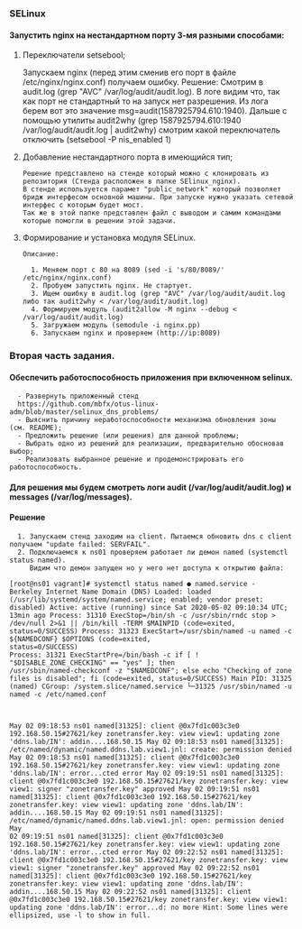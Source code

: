 ### SELinux 

#### Запустить nginx на нестандартном порту 3-мя разными способами:

1. Переключатели setsebool; 
	
	  Запускаем nginx (перед этим сменив его порт в файле /etc/nginx/nginx.conf) получаем ошибку.
	  Решение:
	  Смотрим в audit.log (grep "AVC" /var/log/audit/audit.log). В логе видим что, так как порт не стандартный то на запуск нет разрешения. Из лога берем вот это значение msg=audit(1587925794.610:1940).
	  Дальше с помощью утилиты audit2why (grep 1587925794.610:1940 /var/log/audit/audit.log | audit2why) смотрим какой переключатель отключить (setsebool -P nis_enabled 1) 

2. Добавление нестандартного порта в имеющийся тип;  
	   
	   Решение представлено на стенде который можно с клонировать из репозитория (Стенда расположен в папке SElinux_nginx). 
	   В стенде используется парамет "public_network" который позволяет бридж интерфесом основной машины. При запуске нужно указать сетевой интерфес с которым будет мост. 
	   Так же в этой папке представлен файл с выводом и самим командами которые помогли в решении этой задачи.

3. Формирование и установка модуля SELinux.

	   Описание:

	     1. Меняем порт с 80 на 8089 (sed -i 's/80/8089/' /etc/nginx/nginx.conf)
	     2. Пробуем запустить nginx. Не стартует.
	     3. Ищем ошибку в audit.log (grep "AVC" /var/log/audit/audit.log либо так audit2why < /var/log/audit/audit.log)
	     4. Формируем модуль (audit2allow -M nginx --debug < /var/log/audit/audit.log)
	     5. Загружаем модуль (semodule -i nginx.pp)
	     6. Запускаем nginx и проверяем (http://ip:8089) 

 
### Вторая часть задания.

#### Обеспечить работоспособность приложения при включенном selinux.
	  - Развернуть приложенный стенд
	  https://github.com/mbfx/otus-linux-adm/blob/master/selinux_dns_problems/
	  - Выяснить причину неработоспособности механизма обновления зоны (см. README);
	  - Предложить решение (или решения) для данной проблемы;
	  - Выбрать одно из решений для реализации, предварительно обосновав выбор;
	  - Реализовать выбранное решение и продемонстрировать его работоспособность.

#### Для решения мы будем смотреть логи audit (/var/log/audit/audit.log) и messages (/var/log/messages).	
#### Решение 
     
      1. Запускаем стенд заходим на client. Пытаемся обновить dns c client получаем "update failed: SERVFAIL". 
      2. Подключаемся к ns01 проверяем работает ли демон named (systemctl status named).
      	 Видим что демон запущен но у него нет доступа к открытию файла:
   <code>[root@ns01 vagrant]# systemctl status named
● named.service - Berkeley Internet Name Domain (DNS)
   Loaded: loaded (/usr/lib/systemd/system/named.service; enabled; vendor preset: disabled)
   Active: active (running) since Sat 2020-05-02 09:10:34 UTC; 13min ago
  Process: 31310 ExecStop=/bin/sh -c /usr/sbin/rndc stop > /dev/null 2>&1 || /bin/kill -TERM $MAINPID (code=exited, status=0/SUCCESS)
  Process: 31323 ExecStart=/usr/sbin/named -u named -c ${NAMEDCONF} $OPTIONS (code=exited, status=0/SUCCESS)
  Process: 31321 ExecStartPre=/bin/bash -c if [ ! "$DISABLE_ZONE_CHECKING" == "yes" ]; then /usr/sbin/named-checkconf -z "$NAMEDCONF"; else echo "Checking of zone files is disabled"; fi (code=exited, status=0/SUCCESS)
 Main PID: 31325 (named)
   CGroup: /system.slice/named.service
           └─31325 /usr/sbin/named -u named -c /etc/named.conf

May 02 09:18:53 ns01 named[31325]: client @0x7fd1c003c3e0 192.168.50.15#27621/key zonetransfer.key: view view1: updating zone 'ddns.lab/IN': addin....168.50.15
May 02 09:18:53 ns01 named[31325]: /etc/named/dynamic/named.ddns.lab.view1.jnl: create: permission denied
May 02 09:18:53 ns01 named[31325]: client @0x7fd1c003c3e0 192.168.50.15#27621/key zonetransfer.key: view view1: updating zone 'ddns.lab/IN': error...cted error
May 02 09:19:51 ns01 named[31325]: client @0x7fd1c003c3e0 192.168.50.15#27621/key zonetransfer.key: view view1: signer "zonetransfer.key" approved
May 02 09:19:51 ns01 named[31325]: client @0x7fd1c003c3e0 192.168.50.15#27621/key zonetransfer.key: view view1: updating zone 'ddns.lab/IN': addin....168.50.15
May 02 09:19:51 ns01 named[31325]: /etc/named/dynamic/named.ddns.lab.view1.jnl: open: permission denied
May 02 09:19:51 ns01 named[31325]: client @0x7fd1c003c3e0 192.168.50.15#27621/key zonetransfer.key: view view1: updating zone 'ddns.lab/IN': error...cted error
May 02 09:22:52 ns01 named[31325]: client @0x7fd1c003c3e0 192.168.50.15#27621/key zonetransfer.key: view view1: signer "zonetransfer.key" approved
May 02 09:22:52 ns01 named[31325]: client @0x7fd1c003c3e0 192.168.50.15#27621/key zonetransfer.key: view view1: updating zone 'ddns.lab/IN': addin....168.50.15
May 02 09:22:52 ns01 named[31325]: client @0x7fd1c003c3e0 192.168.50.15#27621/key zonetransfer.key: view view1: updating zone 'ddns.lab/IN': error...d: no more
Hint: Some lines were ellipsized, use -l to show in full.</code>

